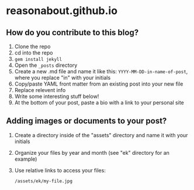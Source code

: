 # reasonabout.github.io

## How do you contribute to this blog?

1. Clone the repo
2. cd into the repo
3. `gem install jekyll`
4. Open the `_posts` directory
5. Create a new .md file and name it like this: `YYYY-MM-DD-in-name-of-post`, where you replace "in" with your initials
6. Copy/paste YAML front matter from an existing post into your new file
7. Replace relevent info
8. Write some interesting stuff below!
9. At the bottom of your post, paste a bio with a link to your personal site

## Adding images or documents to your post?

1. Create a directory inside of the "assets" directory and name it with your initials
2. Organize your files by year and month (see "ek" directory for an example)
3. Use relative links to access your files:

    `/assets/ek/my-file.jpg`
